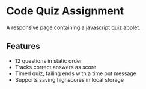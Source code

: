 # Code Quiz Assignment

A responsive page containing a javascript quiz applet.

## Features

- 12 questions in static order
- Tracks correct answers as score
- Timed quiz, failing ends with a time out message
- Supports saving highscores in local storage
